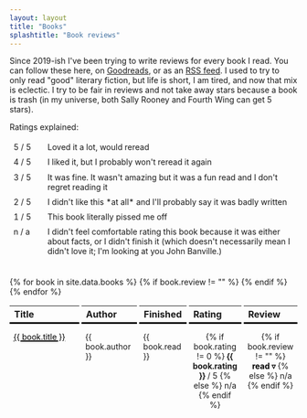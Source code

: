 ```yaml
---
layout: layout
title: "Books"
splashtitle: "Book reviews"
---
```


Since 2019-ish I've been trying to write reviews for every book I read. 
You can follow these here, on [Goodreads](https://www.goodreads.com/user/show/27136484-monica), or as an
[RSS feed](https://www.goodreads.com/review/list_rss/27136484?shelf=read). I used to try 
to only read "good" literary fiction, but life is short, I am tired, and now that mix is eclectic. I try to be fair in reviews and not take away stars because a book is trash (in my universe, both Sally Rooney and Fourth Wing can get 5 stars).

<style>
table {
  display: grid;
  border-collapse: collapse;
  gap: 4px;
  max-width: 100%;
  overflow: scroll;
}
table.small {
  grid-template-columns: 1fr 8fr;
}
table.all {
  grid-template-columns: 2.5fr 2fr 1fr 0.7fr 0.7fr;
}

thead,
tbody,
tr {
  display: contents;
}

th,
td {
  font-size: 14px;
}
td.small {
  font-size: 14px;
}
td.center {
  text-align: center;
}
th {
  border-bottom: 3px solid black;
  text-align: left;
  font-size: 16px;
}
table.all td {
  padding-top: 10px;
  padding-bottom: 10px;
}
td a:link, td a:visited {
  color: black;
  text-decoration-color: var(--red);
  text-decoration-thickness: .125em;
}
tr.full {
  display: none;
}
tr.full.show {
  display: contents;
}
tr.full td {
  grid-column: 1 / -1;
  padding: 20px 40px;
  border-left: 3px solid #ddd;
  font-size: 16px;
  line-height: 1.5;
}
button {
  background: transparent;
  font-family: inherit;
  font-size: 14px;
  margin: 0;
  padding: 0;
  border: none;
  cursor: pointer;
  font-weight: bold;
  border-bottom: 2px solid var(--red);
  color: black;
}
tr.full td button {
  margin-right: 24px;
}
@media screen and (max-width:600px) {
  table.all {
    grid-template-columns: 1fr 1fr 0.5fr 0.7fr 0.7fr;
  }
  tr.full td {
    max-width: 80%;
    padding: 16px;
  }
}

</style>
<script>
  function toggleReview(el) {
    const tr = el.parentElement.parentElement;
    const nextTr = tr.nextElementSibling;
    nextTr.classList.toggle('show');
  }
  function hideReview(el) {
    const tr = el.parentElement.parentElement;
    tr.classList.remove('show');
  }
  function copyReview(el) {
    const tr = el.parentElement.parentElement;
    const copyText = tr.querySelector('div').textContent;
    navigator.clipboard.writeText(copyText);
  }
</script>


Ratings explained:
<table class="small">
<tbody>
<tr>
  <td>5 / 5</td>
  <td>Loved it a lot, would reread</td>
</tr>
<tr>
  <td>4 / 5</td>
  <td>I liked it, but I probably won't reread it again</td>
</tr>
<tr>
  <td>3 / 5</td>
  <td>It was fine. It wasn't amazing but it was a fun read and I don't regret reading it</td>
</tr>
<tr>
  <td>2 / 5</td>
  <td>I didn't like this *at all* and I'll probably say it was badly written</td>
</tr>
<tr>
  <td>1 / 5</td>
  <td>This book literally pissed me off</td>
</tr>
<tr>
  <td>n / a</td>
  <td>I didn't feel comfortable rating this book because it was either about facts, or I didn't finish it (which doesn't necessarily mean I didn't love it; I'm looking at you John Banville.)
  </td>
</tr>
</tbody>
</table>

<br>
<table class="all">
  <thead>
    <tr>
      <th>Title</th>
      <th>Author</th>
      <th>Finished</th>
      <th>Rating</th>
      <th>Review</th>
    </tr>
  </thead>
  <tbody>
    {% for book in site.data.books %}
    <tr>
      <td><a href="https://www.goodreads.com/book/show/{{ book.gr_id }}" target="_blank">
      {{ book.title }} </a>
      </td>
      <td>{{ book.author }}</td>
      <td class="small">{{ book.read }}</td>
      <td class="center stars">
        {% if book.rating != 0 %}
          <b>{{ book.rating }}</b> / 5
        {% else %}
          n/a
        {% endif %}
      </td>
      <td class="center read">
        {% if book.review != "" %}
          <button onclick="toggleReview(this)">read ▿</button>
        {% else %}
          n/a
        {% endif %}
      </td>
    </tr>
    {% if book.review != "" %}
      <tr class="full">
        <td><div>{{ book.review }}</div>
        <br>
        <button onclick="hideReview(this)">close ⌃</button>
        <button onclick="copyReview(this)">copy to clipboard</button>
        </td>
      </tr>
    {% endif %}
    {% endfor %}
  </tbody>
</table>
